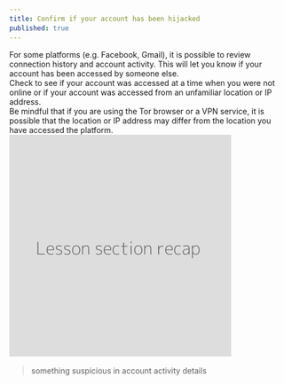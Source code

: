 ```yaml
---
title: Confirm if your account has been hijacked
published: true
---
```

For some platforms (e.g. Facebook, Gmail), it is possible to review connection history and account activity. This will let you know if your account has been accessed by someone else.
<br>
Check to see if your account was accessed at a time when you were not online or if your account was accessed from an unfamiliar location or IP address.
<br>
Be mindful that if you are using the Tor browser or a VPN service, it is possible that the location or IP address may differ from the location you have accessed the platform.
<br>
![](recap.png)
> something suspicious in account activity details
